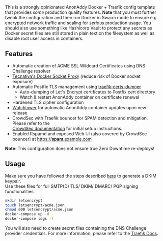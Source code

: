 This is a strongly opinionated AnonAddy Docker + Traefik config template that provides *some* production quality features.
**Note** that you must further tweak the configuration and then run Docker in Swarm mode to ensure e.g. encrypted network traffic and scaling for *serious* production usage.
You should also use something like Hashicorp Vault to protect any secrets as Docker secret files are still stored in plain text on the filesystem as well as disable root user access in containers.

## Features
 - Automatic creation of ACME SSL Wildcard Certificates using DNS Challenge resolver
 - [Tecnativa's Docker Socket Proxy](https://github.com/Tecnativa/docker-socket-proxy) (reduce risk of Docker socket exposure)
 - Automatic Postfix TLS management using [traefik-certs-dumper](https://github.com/kereis/traefik-certs-dumper)
   - Auto-dumping of Let's Encrypt certificates to Postfix cert directory
   - Watch & restart AnonAddy container on certificate renewal
 - Hardened TLS cipher configuration
 - [Watchtower](https://github.com/containrrr/watchtower) for automatic AnonAddy container updates upon new release
 - CrowdSec with Traefik bouncer for SPAM detection and mitigation. Please refer to the  
   [CrowdSec documentation](https://docs.crowdsec.net/docs/getting_started/install_crowdsec) for initial setup instructions.
 - Enabled Rspamd and exposed Web UI (also covered by CrowdSec bouncer) at [https://**spam**.example.com](https://spam.example.com)

**Note**: This configuration does not ensure true Zero Downtime re-deploys!

## Usage

Make sure you have followed the steps described [here](https://github.com/anonaddy/docker#generate-dkim-privatepublic-keypair) to generate a DKIM keypair.  
Use these files for full SMTP(D) TLS/ DKIM/ DMARC/ PGP signing functionalities.  

```bash
mkdir letsencrypt
touch letsencrypt/acme.json
chmod 600 letsencrypt/acme.json
docker-compose up -d
docker-compose logs -f
```

You will also need to create secret files containing the DNS Challenge provider credentials. For more information, please refer to the [Traefik Docs](https://doc.traefik.io/traefik/https/acme/#providers).
